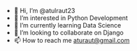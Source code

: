 - 👋 Hi, I’m @atulraut23
- 👀 I’m interested in Python Development
- 🌱 I’m currently learning Data Science
- 💞️ I’m looking to collaborate on Django
- 📫 How to reach me aturaut@gmail.com

<!---
atulraut23/atulraut23 is a ✨ special ✨ repository because its `README.md` (this file) appears on your GitHub profile.
You can click the Preview link to take a look at your changes.
--->
